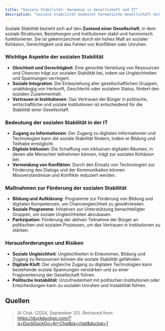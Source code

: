 ```yaml
---
title: "Soziale Stabilität: Harmonie in Gesellschaft und IT"
description: "Soziale Stabilität bedeutet harmonische Gesellschaft mit Kohäsion und Gerechtigkeit. In IT fördert digitale Inklusion. Maßnahmen Bildung, Programme; Risiken Ungleichheit."
---
```


Soziale Stabilität bezieht sich auf den **Zustand einer Gesellschaft**, in dem soziale Strukturen, Beziehungen und Institutionen stabil und harmonisch funktionieren. Sie ist gekennzeichnet durch ein hohes Maß an sozialer Kohäsion, Gerechtigkeit und das Fehlen von Konflikten oder Unruhen.

### Wichtige Aspekte der sozialen Stabilität
- **Gleichheit und Gerechtigkeit**: Eine gerechte Verteilung von Ressourcen und Chancen trägt zur sozialen Stabilität bei, indem sie Ungleichheiten und Spannungen verringert.
- **Soziale Integration**: Die Einbeziehung aller gesellschaftlichen Gruppen, unabhängig von Herkunft, Geschlecht oder sozialem Status, fördert den sozialen Zusammenhalt.
- **Vertrauen in Institutionen**: Das Vertrauen der Bürger in politische, wirtschaftliche und soziale Institutionen ist entscheidend für die Stabilität einer Gesellschaft.

### Bedeutung der sozialen Stabilität in der IT
- **Zugang zu Informationen**: Der Zugang zu digitalen Informationen und Technologien kann die soziale Stabilität fördern, indem er Bildung und Teilhabe ermöglicht.
- **Digitale Inklusion**: Die Schaffung von inklusiven digitalen Räumen, in denen alle Menschen teilnehmen können, trägt zur sozialen Kohäsion bei.
- **Vermeidung von Konflikten**: Durch den Einsatz von Technologien zur Förderung des Dialogs und der Kommunikation können Missverständnisse und Konflikte reduziert werden.

### Maßnahmen zur Förderung der sozialen Stabilität
- **Bildung und Aufklärung**: Programme zur Förderung von Bildung und digitalen Kompetenzen, um Chancengleichheit zu gewährleisten.
- **Soziale Programme**: Initiativen zur Unterstützung benachteiligter Gruppen, um soziale Ungleichheiten abzubauen.
- **Partizipation**: Förderung der aktiven Teilnahme der Bürger an politischen und sozialen Prozessen, um das Vertrauen in Institutionen zu stärken.

### Herausforderungen und Risiken
- **Soziale Ungleichheit**: Ungleichheiten in Einkommen, Bildung und Zugang zu Ressourcen können die soziale Stabilität gefährden.
- **Digitale Kluft**: Der ungleiche Zugang zu digitalen Technologien kann bestehende soziale Spannungen verstärken und zu einer Fragmentierung der Gesellschaft führen.
- **Politische Instabilität**: Unzufriedenheit mit politischen Institutionen oder Entscheidungen kann zu sozialen Unruhen und Instabilität führen.

## Quellen
> AI Chat. (2024, September 20). Retrieved from https://duckduckgo.com/?q=DuckDuckGo+AI+Chat&ia=chat&duckai=1